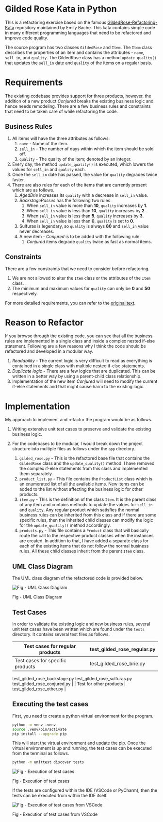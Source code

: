 # Gilded Rose Kata in Python

This is a refactoring exercise based on the famous [GildedRose-Refactoring-Kata](https://github.com/emilybache/GildedRose-Refactoring-Kata) repository maintained by Emily Bache. This kata contains simple code in many different programming languages that need to be refactored and improve code quality. 

The source program has two classes `GildedRose` and `Item`. The `Item` class describes the properties of an item and contains the attributes - `name`, `sell_in`, and `quality`. The GildedRose class has a method `update_quality()` that updates the `sell_in` date and `quality` of the items on a regular basis. 

# Requirements

The existing codebase provides support for three products, however, the addition of a new product *Conjured* breaks the existing business logic and hence needs remodeling. There are a few business rules and constraints that need to be taken care of while refactoring the code.

## Business Rules

1. All items will have the three attributes as follows:
    1. `name` - Name of the item.
    2. `sell_in` - The number of days within which the item should be sold off.
    3. `quality` - The quality of the item; denoted by an integer.
2. Every day, the method `update_quality()` is executed, which lowers the values for `sell_in` and `quality` each.
3. Once the `sell_in` date has passed, the value for `quality` degrades twice faster.
4. There are also rules for each of the items that are currently present which are as follows.
    1. *AgedBrie* increases its `quality` with a decrease in `sell_in` value.
    2. *BackstagePasses* has the following two rules:
        1. When `sell_in` value is more than **10**, `quality` increases by **1**.
        2. When `sell_in` value is less than **10**, `quality` increases by **2**.
        3. When `sell_in` value is less than **5**, `quality` increases by **3**.
        4. When `sell_in` value is less than **0**, `quality` is set to **0**.
    3. Sulfuras is legendary, so `quality` is always **80** and `sell_in` value never decreases.
    4. A new item - *Conjured* is to be added with the following rule:
        1. *Conjured* items degrade `quality` twice as fast as normal items.

## Constraints

There are a few constraints that we need to consider before refactoring.

1. We are not allowed to alter the `Item` class or the attributes of the `Item` class.
2. The minimum and maximum values for `quality` can only be **0** and **50** respectively.

For more detailed requirements, you can refer to the [original text](https://github.com/emilybache/GildedRose-Refactoring-Kata/blob/main/GildedRoseRequirements.txt).

# Reason to Refactor

If you browse through the existing code, you can see that all the business rules are implemented in a single class and inside a complex nested if-else statement. Following are a few reasons why I think the code should be refactored and developed in a modular way.

1. *Readability* - The current logic is very difficult to read as everything is contained in a single class with multiple nested if-else statements.
2. *Duplicate logic* - There are a few logics that are duplicated. This can be written in a better way by using a parent-child class relationship.
3. Implementation of the new item *Conjured* will need to modify the current if-else statements and that might cause harm to the existing logic.

# Implementation

My approach to implement and refactor the program would be as follows.

1. Writing extensive unit test cases to preserve and validate the existing business logic.
2. For the codebases to be modular, I would break down the project structure into multiple files as follows under the `app` directory.
    1. `gilded_rose.py` - This is the refactored base file that contains the `GildedRose` class and the `update_quality()` method. I have removed the complex if-else statements from this class and implemented them separately.
    2. `product_list.py` - This file contains the `ProductList` class which is an enumerated list of all the available items. New items can be added to the list without affecting the business logic for other products.
    3. `item.py` - This is the definition of the class `Item`. It is the parent class of any item and contains methods to update the values for `sell_in` and `quality`. Any regular product which satisfies the normal business rules can be inherited from this class and if there are some specific rules, then the inherited child classes can modify the logic for the `update_quality()` method accordingly.
    4. `products.py` - This file contains a `Product` class that will basically route the call to the respective product classes when the instances are created. In addition to that, I have added a separate class for each of the existing items that do not follow the normal business rules. All these child classes inherit from the parent `Item` class.
    
    ## UML Class Diagram
    
    The UML class diagram of the refactored code is provided below.
    
    ![Fig - UML Class Diagram](assets/gilded_rose.png)
    
    Fig - UML Class Diagram
    
    ## Test Cases
    
    In order to validate the existing logic and new business rules, several unit test cases have been written which are found under the `tests` directory. It contains several test files as follows.
    
    | Test cases for regular products | test_gilded_rose_regular.py |
    | --- | --- |
    | Test cases for specific products | test_gilded_rose_brie.py
    test_gilded_rose_backstage.py
    test_gilded_rose_sulfuras.py
    test_gilded_rose_conjured.py |
    | Test for other products | test_gilded_rose_other.py |
    
    ## Executing the test cases
    
    First, you need to create a python virtual environment for the program.
    
    ```bash
    python -m venv .venv
    source .venv/bin/activate
    pip install --upgrade pip
    ```
    
    This will start the virtual environment and update the pip. Once the virtual environment is up and running, the test cases can be executed from the terminal as follows.
    
    ```bash
    python -m unittest discover tests
    ```
    
    ![Fig - Execution of test cases](assets/tests_terminal.png)
    
    Fig - Execution of test cases
    
    If the tests are configured within the IDE (VSCode or PyCharm), then the tests can be executed from within the IDE itself.
    
    ![Fig - Execution of test cases from VSCode](assets/tests_vscode.png)
    
    Fig - Execution of test cases from VSCode